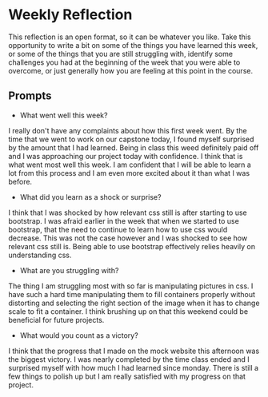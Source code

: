 # Weekly Reflection
This reflection is an open format, so it can be whatever you like. Take this opportunity to write a bit on some of the things you have learned this week, or some of the things that you are still struggling with, identify some challenges you had at the beginning of the week that you were able to overcome, or just generally how you are feeling at this point in the course.

## Prompts
- What went well this week?

I really don't have any complaints about how this first week went. By the time that we went to work on our capstone today, I found myself surprised by the amount that I had learned. Being in class this weed definitely paid off and I was approaching our project today with confidence. I think that is what went most well this week. I am confident that I will be able to learn a lot from this process and I am even more excited about it than what I was before. 

- What did you learn as a shock or surprise?

I think that I was shocked by how relevant css still is after starting to use bootstrap. I was afraid earlier in the week that when we started to use bootstrap, that the need to continue to learn how to use css would decrease. This was not the case however and I was shocked to see how relevant css still is. Being able to use bootstrap effectively relies heavily on understanding css.

- What are you struggling with?

The thing I am struggling most with so far is manipulating pictures in css. I have such a hard time manipulating them to fill containers properly without distorting and selecting the right section of the image when it has to change scale to fit a container. I think brushing up on that this weekend could be beneficial for future projects. 

- What would you count as a victory?

I think that the progress that I made on the mock website this afternoon was the biggest victory. I was nearly completed by the time class ended and I surprised myself with how much I had learned since monday. There is still a few things to polish up but I am really satisfied with my progress on that project. 